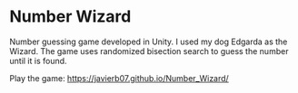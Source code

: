 # Number Wizard
Number guessing game developed in Unity. I used my dog Edgarda as the Wizard. The game uses randomized bisection search to guess the number until it is found.

Play the game: https://javierb07.github.io/Number_Wizard/
